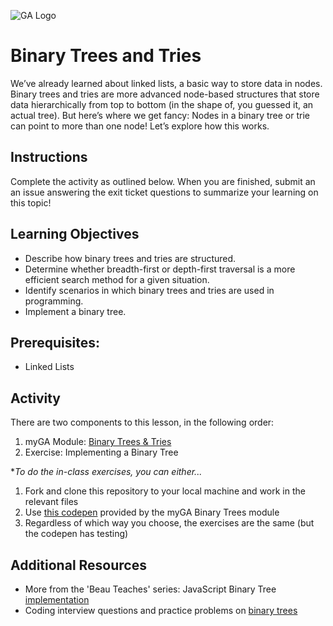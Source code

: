 ![GA Logo](https://ga-dash.s3.amazonaws.com/production/assets/logo-9f88ae6c9c3871690e33280fcf557f33.png)

# Binary Trees and Tries

We’ve already learned about linked lists, a basic way to store data in nodes. Binary trees and tries are more advanced node-based structures that store data hierarchically from top to bottom (in the shape of, you guessed it, an actual tree). But here’s where we get fancy: Nodes in a binary tree or trie can point to more than one node! Let’s explore how this works.

## Instructions 

Complete the activity as outlined below. When you are finished, submit an an issue answering the exit ticket questions to summarize your learning on this topic! 

## Learning Objectives 

- Describe how binary trees and tries are structured.
- Determine whether breadth-first or depth-first traversal is a more efficient search method for a given situation.
- Identify scenarios in which binary trees and tries are used in programming.
- Implement a binary tree.

## Prerequisites: 
* Linked Lists

## Activity

There are two components to this lesson, in the following order: 
1. myGA Module: [Binary Trees & Tries](https://my.generalassemb.ly/activities/8)
2. Exercise: Implementing a Binary Tree

**To do the in-class exercises, you can either...* 

1. Fork and clone this repository to your local machine and work in the relevant files
1. Use [this codepen](https://codepen.io/GAmarketing/pen/jJOxBd) provided by the myGA Binary Trees module
1. Regardless of which way you choose, the exercises are the same (but the codepen has testing)

## Additional Resources
- More from the 'Beau Teaches' series: JavaScript Binary Tree [implementation](https://www.youtube.com/watch?v=5cU1ILGy6dM)
- Coding interview questions and practice problems on [binary trees](https://medium.com/@codingfreak/binary-tree-interview-questions-and-practice-problems-439df7e5ea1f)
